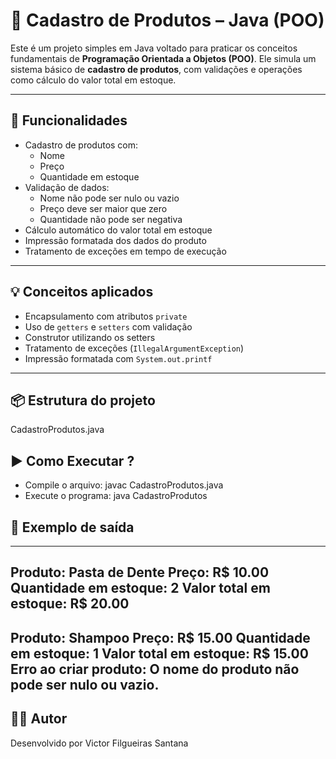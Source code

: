 # 🛒 Cadastro de Produtos – Java (POO)

Este é um projeto simples em Java voltado para praticar os conceitos fundamentais de **Programação Orientada a Objetos (POO)**. 
Ele simula um sistema básico de **cadastro de produtos**, com validações e operações como cálculo do valor total em estoque.

---

## 🚀 Funcionalidades

- Cadastro de produtos com:
  - Nome
  - Preço
  - Quantidade em estoque
- Validação de dados:
  - Nome não pode ser nulo ou vazio
  - Preço deve ser maior que zero
  - Quantidade não pode ser negativa
- Cálculo automático do valor total em estoque
- Impressão formatada dos dados do produto
- Tratamento de exceções em tempo de execução

---

## 💡 Conceitos aplicados

- Encapsulamento com atributos `private`
- Uso de `getters` e `setters` com validação
- Construtor utilizando os setters
- Tratamento de exceções (`IllegalArgumentException`)
- Impressão formatada com `System.out.printf`

---

## 📦 Estrutura do projeto

CadastroProdutos.java

## ▶️ Como Executar ?

- Compile o arquivo: javac CadastroProdutos.java
- Execute o programa: java CadastroProdutos

## 📸 Exemplo de saída

----------------------------
Produto: Pasta de Dente
Preço: R$ 10.00
Quantidade em estoque: 2
Valor total em estoque: R$ 20.00
----------------------------
Produto: Shampoo
Preço: R$ 15.00
Quantidade em estoque: 1
Valor total em estoque: R$ 15.00
Erro ao criar produto: O nome do produto não pode ser nulo ou vazio.
----------------------------

## 👨‍💻 Autor

Desenvolvido por Victor Filgueiras Santana 
